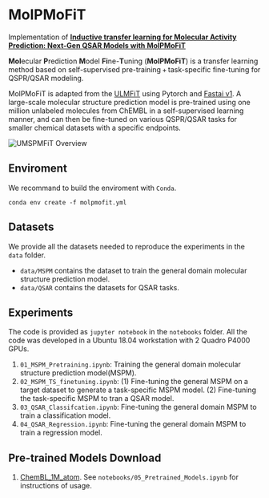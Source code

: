 # MolPMoFiT

Implementation of [**Inductive transfer learning for Molecular Activity Prediction: Next-Gen QSAR Models with MolPMoFiT**](https://jcheminf.biomedcentral.com/articles/10.1186/s13321-020-00430-x)

**Mol**ecular **P**rediction **M**odel **Fi**ne-**T**uning (**MolPMoFiT**) is a transfer learning method based on self-supervised pre-training + task-specific fine-tuning for QSPR/QSAR modeling. 

MolPMoFiT is adapted from the [ULMFiT](https://arxiv.org/abs/1801.06146) using Pytorch and [Fastai v1](https://github.com/fastai/fastai). A large-scale molecular structure prediction model is pre-trained using one million unlabeled molecules from ChEMBL in a self-supervised learning manner, and can then be fine-tuned on various QSPR/QSAR tasks for smaller chemical datasets with a specific endpoints.

![UMSPMFiT Overview](TOC.PNG)


## Enviroment

We recommand to build the enviroment with `Conda`.

```
conda env create -f molpmofit.yml
```

## Datasets

We provide all the datasets needed to reproduce the experiments in the `data` folder.

 - `data/MSPM` contains the dataset to train the general domain molecular structure prediction model.
 - `data/QSAR` contains the datasets for QSAR tasks.

## Experiments

The code is provided as `jupyter notebook` in the `notebooks` folder. All the code was developed in a Ubuntu 18.04 workstation with 2 Quadro P4000 GPUs.

1. `01_MSPM_Pretraining.ipynb`: Training the general domain molecular structure prediction model(MSPM).
2. `02_MSPM_TS_finetuning.ipynb`: (1) Fine-tuning the general MSPM on a target dataset to generate a task-specific MSPM model. (2) Fine-tuning the task-specific MSPM to tran a QSAR model.
3. `03_QSAR_Classifcation.ipynb`: Fine-tuning the general domain MSPM to train a classification model.
4. `04_QSAR_Regression.ipynb`: Fine-tuning the general domain MSPM to train a regression model.

## Pre-trained Models Download
1. [ChemBL_1M_atom](https://figshare.com/ndownloader/files/36898600). See `notebooks/05_Pretrained_Models.ipynb` for instructions of usage.